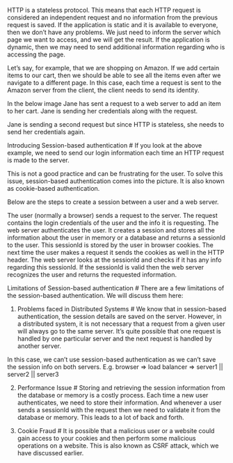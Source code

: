 HTTP is a stateless protocol. This means that each HTTP request is considered an independent request and no information from the previous request is saved. If the application is static and it is available to everyone, then we don’t have any problems. We just need to inform the server which page we want to access, and we will get the result. If the application is dynamic, then we may need to send additional information regarding who is accessing the page.

Let’s say, for example, that we are shopping on Amazon. If we add certain items to our cart, then we should be able to see all the items even after we navigate to a different page. In this case, each time a request is sent to the Amazon server from the client, the client needs to send its identity.

In the below image Jane has sent a request to a web server to add an item to her cart. Jane is sending her credentials along with the request.

Jane is sending a second request but since HTTP is stateless, she needs to send her credentials again.

Introducing Session-based authentication #
If you look at the above example, we need to send our login information each time an HTTP request is made to the server.

This is not a good practice and can be frustrating for the user. To solve this issue, session-based authentication comes into the picture. It is also known as cookie-based authentication.

Below are the steps to create a session between a user and a web server.

The user (normally a browser) sends a request to the server. The request contains the login credentials of the user and the info it is requesting.
The web server authenticates the user. It creates a session and stores all the information about the user in memory or a database and returns a sessionId to the user.
This sessionId is stored by the user in browser cookies. The next time the user makes a request it sends the cookies as well in the HTTP header.
The web server looks at the sessionId and checks if it has any info regarding this sessionId.
If the sessionId is valid then the web server recognizes the user and returns the requested information.

Limitations of Session-based authentication #
There are a few limitations of the session-based authentication. We will discuss them here:

1. Problems faced in Distributed Systems #
We know that in session-based authentication, the session details are saved on the server. However, in a distributed system, it is not necessary that a request from a given user will always go to the same server. It’s quite possible that one request is handled by one particular server and the next request is handled by another server.

In this case, we can’t use session-based authentication as we can’t save the session info on both servers.
E.g. browser => load balancer => server1 || server2 || server3

2. Performance Issue #
Storing and retrieving the session information from the database or memory is a costly process. Each time a new user authenticates, we need to store their information. And whenever a user sends a sessionId with the request then we need to validate it from the database or memory. This leads to a lot of back and forth.

3. Cookie Fraud #
It is possible that a malicious user or a website could gain access to your cookies and then perform some malicious operations on a website. This is also known as CSRF attack, which we have discussed earlier.




